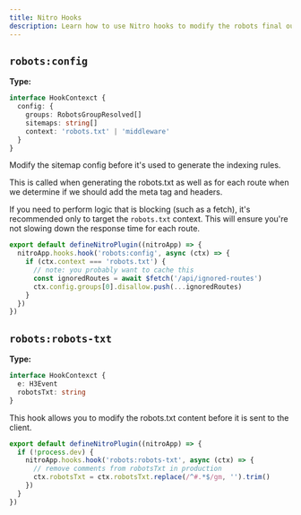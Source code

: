 ```yaml
---
title: Nitro Hooks
description: Learn how to use Nitro hooks to modify the robots final output.
---
```


## `robots:config`

**Type:**

```ts
interface HookContexct {
  config: {
    groups: RobotsGroupResolved[]
    sitemaps: string[]
    context: 'robots.txt' | 'middleware'
  }
}
```

Modify the sitemap config before it's used to generate the indexing rules.

This is called when generating the robots.txt as well as for each route when we determine if we should add the meta tag and
headers.

If you need to perform logic that is blocking (such as a fetch), it's recommended only to target the `robots.txt` context. This
will ensure you're not slowing down the response time for each route.

```ts
export default defineNitroPlugin((nitroApp) => {
  nitroApp.hooks.hook('robots:config', async (ctx) => {
    if (ctx.context === 'robots.txt') {
      // note: you probably want to cache this
      const ignoredRoutes = await $fetch('/api/ignored-routes')
      ctx.config.groups[0].disallow.push(...ignoredRoutes)
    }
  })
})
```

## `robots:robots-txt`

**Type:**

```ts
interface HookContexct {
  e: H3Event
  robotsTxt: string
}
```

This hook allows you to modify the robots.txt content before it is sent to the client.

```ts
export default defineNitroPlugin((nitroApp) => {
  if (!process.dev) {
    nitroApp.hooks.hook('robots:robots-txt', async (ctx) => {
      // remove comments from robotsTxt in production
      ctx.robotsTxt = ctx.robotsTxt.replace(/^#.*$/gm, '').trim()
    })
  }
})
```

